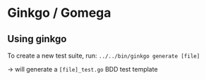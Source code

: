 # Ginkgo / Gomega

## Using ginkgo

To create a new test suite, run:
`../../bin/ginkgo generate [file]`

-> will generate a `[file]_test.go` BDD test template